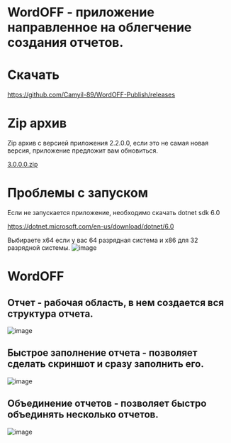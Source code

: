 # WordOFF - приложение направленное на облегчение создания отчетов.

# Скачать

https://github.com/Camyil-89/WordOFF-Publish/releases

# Zip архив
Zip архив с версией приложения 2.2.0.0, если это не самая новая версия, приложение предложит вам обновиться.

[3.0.0.0.zip](https://github.com/Camyil-89/WordOFF-Publish/files/10114120/3.0.0.0.zip)

# Проблемы с запуском

Если не запускается приложение, необходимо скачать dotnet sdk 6.0

https://dotnet.microsoft.com/en-us/download/dotnet/6.0

Выбираете x64 если у вас 64 разрядная система и x86 для 32 разрядной системы.
![image](https://user-images.githubusercontent.com/76705837/203860326-cecb8f0e-9a26-415b-a408-69a7588b92ce.png)

# WordOFF
## Отчет - рабочая область, в нем создается вся структура отчета.

![image](https://user-images.githubusercontent.com/76705837/205447981-efeb61fa-7a3e-4ae3-800b-77c98a2961ef.png)

## Быстрое заполнение отчета - позволяет сделать скриншот и сразу заполнить его.

![image](https://user-images.githubusercontent.com/76705837/205448020-b3e7b648-2394-4941-aec9-442fe2edf58a.png)

## Объединение отчетов - позволяет быстро объединять несколько отчетов.

![image](https://user-images.githubusercontent.com/76705837/205448186-2ab22063-ffff-4836-9646-3ad4cfd84f0e.png)

